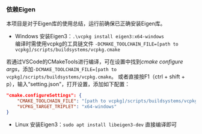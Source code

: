 ### 依赖Eigen  
本项目是对于Eigen库的使用总结，运行前确保已正确安装Eigen库。

* Windows
安装Eigen3：`.\vcpkg install eigen3:x64-windows`  
编译时需使用vcpkg的工具链文件
`-DCMAKE_TOOLCHAIN_FILE=[path to vcpkg]/scripts/buildsystems/vcpkg.cmake`

若通过VSCode的CMakeTools进行编译，可在设置中找到*cmake configure args*，添加`-DCMAKE_TOOLCHAIN_FILE=[path to vcpkg]/scripts/buildsystems/vcpkg.cmake`。
或者直接按F1（ctrl + shift + p），输入“setting.json"，打开设置，添加如下配置：
```json
"cmake.configureSettings": {
    "CMAKE_TOOLCHAIN_FILE": "[path to vcpkg]/scripts/buildsystems/vcpkg.cmake",
    "VCPKG_TARGET_TRIPLET": "x64-windows"
}
```

* Linux
安装Eigen3：`sudo apt install libeigen3-dev`
直接编译即可